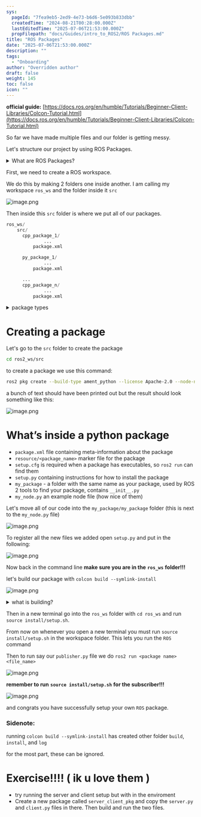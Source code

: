 ```yaml
---
sys:
  pageId: "7fea9eb5-2ed9-4e73-b6d6-5e093b833dbb"
  createdTime: "2024-08-21T00:28:00.000Z"
  lastEditedTime: "2025-07-06T21:53:00.000Z"
  propFilepath: "docs/Guides/intro_to_ROS2/ROS Packages.md"
title: "ROS Packages"
date: "2025-07-06T21:53:00.000Z"
description: ""
tags:
  - "Onboarding"
author: "Overridden author"
draft: false
weight: 145
toc: false
icon: ""
---
```


**official guide:** [https://docs.ros.org/en/humble/Tutorials/Beginner-Client-Libraries/Colcon-Tutorial.html](https://docs.ros.org/en/humble/Tutorials/Beginner-Client-Libraries/Colcon-Tutorial.html)

So far we have made multiple files and our folder is getting messy.

Let's structure our project by using ROS Packages.

<details>
      <summary>What are ROS Packages?</summary>
      ROS Packages are, as the name implies, packages of code that are highly sharable between ROS developers.
  </details>

First, we need to create a ROS workspace.

We do this by making 2 folders one inside another. I am calling my workspace `ros_ws` and the folder inside it `src`

![image.png](https://prod-files-secure.s3.us-west-2.amazonaws.com/d518164a-d88e-44d1-a4ee-3adb3bd8bce0/70706947-fd18-4537-a67b-e12946812d31/image.png?X-Amz-Algorithm=AWS4-HMAC-SHA256&X-Amz-Content-Sha256=UNSIGNED-PAYLOAD&X-Amz-Credential=ASIAZI2LB466VKOCWFUH%2F20250727%2Fus-west-2%2Fs3%2Faws4_request&X-Amz-Date=20250727T161009Z&X-Amz-Expires=3600&X-Amz-Security-Token=IQoJb3JpZ2luX2VjEE8aCXVzLXdlc3QtMiJHMEUCIFeD4MWOWj1bdEON8xprk9eOOHovIS18Bylx5vSFNq5nAiEAitBrHKYszI8PlteyLxTm5mubE8M%2F5l3Gz5ku7mfsMSAq%2FwMIeBAAGgw2Mzc0MjMxODM4MDUiDDPkQIb53HtQtIkCUCrcAzXhMRPMmT7JXOCRnBc%2B7SqSCNVe%2FU%2BVfmFdP6iF%2FDVOPnxSfV5xdjzwRciz%2BsOdI3Md6yTMe0Jmwk%2BuPB0W7XJbv8Bso0SZ89pmIg2oGY9TUuf59wd%2BvYgtQhZmborOmZukebUeegpe2BJOWCD9ZJJLUygTv0Z%2BvwaGd9yRDkGCk036%2BXNU%2FXs5Lgs02fvS52RDu45VMsCjxv9uvg9MxAETGA8cQcac1qSXuX0mIM%2BcT5VHXyVtjGBQUJxdqNDqiuM7LTfM8JWYA09V9YXatPypKnCwY%2BfrJeRp3RkWkKJrTLXtZbZzCym%2B9X4YoeDXotgQ6%2BHGFy096jt0HZGkEIDiaJaSpaahtZUNgNhoVCW%2BiqIdnWx9SdTo8CW%2BiJG2ur1dZqseESEzIKXJ639UaAewRy8z5JgiqVPNG31XqLneXS70LEorEfJOd9lpIrH1EOeh3aqVGYOt1kCo9FoMV2RlFss0p4tJ9wPlH%2F2KpLazS%2Fik3Tzwr9prbKCHdAC67YvnTvvO0QoPOCHHHUYnzyBlSbQ2R%2FSVxVxmT0woZJgkAMwp2nc8r56cL69EMGxrX6WDwc0KcNakp0NpBtjFfpRQibf7Ag7PbHtebeLx1K6fBEouv0gJAj4I7DJSMOSDmcQGOqUBc484fHszde7lXIbCGlZaTlRZ%2F8NpderNpPQRiPEq35hpbFWEXi97VjSb0mh1G%2Bjwd8eifGHJgFCv5rNTnYROoe2%2BVi8QOF8GoQBfoSh%2BTHQFBuez%2F4zJZQwGSYODyMmNsJEx0xJA52x2H9AEOSDWbXY0lUYfb8dDwtBdJznHi4Rawo4r6zhwA6tiuBFM2ipHCkDfDnLACesE2x59izugKlJQL7wN&X-Amz-Signature=cb32f7a85403eca973c857f2327acc3190675b534103684db7c5d58fc8c22564&X-Amz-SignedHeaders=host&x-amz-checksum-mode=ENABLED&x-id=GetObject)

Then inside this `src` folder is where we put all of our packages.

```python
ros_ws/
    src/
      cpp_package_1/
		      ...
          package.xml

      py_package_1/
		      ...
          package.xml

      ...
      cpp_package_n/
		      ...
          package.xml

```

<details>

<summary>package types</summary>

packages can be either `C++` or python.

the intern file structure is different for each but for this guide we will stick to creating python packages

</details>

# Creating a package

Let's go to the `src` folder to create the package

```bash
cd ros2_ws/src
```

to create a package we use this command:

```bash
ros2 pkg create --build-type ament_python --license Apache-2.0 --node-name my_node my_package
```

a bunch of text should have been printed out but the result should look something like this:

![image.png](https://prod-files-secure.s3.us-west-2.amazonaws.com/d518164a-d88e-44d1-a4ee-3adb3bd8bce0/e6cf1e3f-8512-4a3e-b131-079f800bf3e8/image.png?X-Amz-Algorithm=AWS4-HMAC-SHA256&X-Amz-Content-Sha256=UNSIGNED-PAYLOAD&X-Amz-Credential=ASIAZI2LB466VKOCWFUH%2F20250727%2Fus-west-2%2Fs3%2Faws4_request&X-Amz-Date=20250727T161009Z&X-Amz-Expires=3600&X-Amz-Security-Token=IQoJb3JpZ2luX2VjEE8aCXVzLXdlc3QtMiJHMEUCIFeD4MWOWj1bdEON8xprk9eOOHovIS18Bylx5vSFNq5nAiEAitBrHKYszI8PlteyLxTm5mubE8M%2F5l3Gz5ku7mfsMSAq%2FwMIeBAAGgw2Mzc0MjMxODM4MDUiDDPkQIb53HtQtIkCUCrcAzXhMRPMmT7JXOCRnBc%2B7SqSCNVe%2FU%2BVfmFdP6iF%2FDVOPnxSfV5xdjzwRciz%2BsOdI3Md6yTMe0Jmwk%2BuPB0W7XJbv8Bso0SZ89pmIg2oGY9TUuf59wd%2BvYgtQhZmborOmZukebUeegpe2BJOWCD9ZJJLUygTv0Z%2BvwaGd9yRDkGCk036%2BXNU%2FXs5Lgs02fvS52RDu45VMsCjxv9uvg9MxAETGA8cQcac1qSXuX0mIM%2BcT5VHXyVtjGBQUJxdqNDqiuM7LTfM8JWYA09V9YXatPypKnCwY%2BfrJeRp3RkWkKJrTLXtZbZzCym%2B9X4YoeDXotgQ6%2BHGFy096jt0HZGkEIDiaJaSpaahtZUNgNhoVCW%2BiqIdnWx9SdTo8CW%2BiJG2ur1dZqseESEzIKXJ639UaAewRy8z5JgiqVPNG31XqLneXS70LEorEfJOd9lpIrH1EOeh3aqVGYOt1kCo9FoMV2RlFss0p4tJ9wPlH%2F2KpLazS%2Fik3Tzwr9prbKCHdAC67YvnTvvO0QoPOCHHHUYnzyBlSbQ2R%2FSVxVxmT0woZJgkAMwp2nc8r56cL69EMGxrX6WDwc0KcNakp0NpBtjFfpRQibf7Ag7PbHtebeLx1K6fBEouv0gJAj4I7DJSMOSDmcQGOqUBc484fHszde7lXIbCGlZaTlRZ%2F8NpderNpPQRiPEq35hpbFWEXi97VjSb0mh1G%2Bjwd8eifGHJgFCv5rNTnYROoe2%2BVi8QOF8GoQBfoSh%2BTHQFBuez%2F4zJZQwGSYODyMmNsJEx0xJA52x2H9AEOSDWbXY0lUYfb8dDwtBdJznHi4Rawo4r6zhwA6tiuBFM2ipHCkDfDnLACesE2x59izugKlJQL7wN&X-Amz-Signature=6fad0ee60d1f3717afd72b802b7965dfddd879b85b15e2790fc602c10d3fb4a2&X-Amz-SignedHeaders=host&x-amz-checksum-mode=ENABLED&x-id=GetObject)

# What’s inside a python package

- `package.xml` file containing meta-information about the package
- `resource/<package_name>` marker file for the package
- `setup.cfg` is required when a package has executables, so `ros2 run` can find them
- `setup.py` containing instructions for how to install the package
- `my_package` - a folder with the same name as your package, used by ROS 2 tools to find your package, contains `__init__.py`
- `my_node.py` an example node file (how nice of them)

Let's move all of our code into the `my_package/my_package` folder (this is next to the `my_node.py` file)

![image.png](https://prod-files-secure.s3.us-west-2.amazonaws.com/d518164a-d88e-44d1-a4ee-3adb3bd8bce0/9ce58f11-0da9-4d3e-b86d-506a9685d378/image.png?X-Amz-Algorithm=AWS4-HMAC-SHA256&X-Amz-Content-Sha256=UNSIGNED-PAYLOAD&X-Amz-Credential=ASIAZI2LB466VKOCWFUH%2F20250727%2Fus-west-2%2Fs3%2Faws4_request&X-Amz-Date=20250727T161009Z&X-Amz-Expires=3600&X-Amz-Security-Token=IQoJb3JpZ2luX2VjEE8aCXVzLXdlc3QtMiJHMEUCIFeD4MWOWj1bdEON8xprk9eOOHovIS18Bylx5vSFNq5nAiEAitBrHKYszI8PlteyLxTm5mubE8M%2F5l3Gz5ku7mfsMSAq%2FwMIeBAAGgw2Mzc0MjMxODM4MDUiDDPkQIb53HtQtIkCUCrcAzXhMRPMmT7JXOCRnBc%2B7SqSCNVe%2FU%2BVfmFdP6iF%2FDVOPnxSfV5xdjzwRciz%2BsOdI3Md6yTMe0Jmwk%2BuPB0W7XJbv8Bso0SZ89pmIg2oGY9TUuf59wd%2BvYgtQhZmborOmZukebUeegpe2BJOWCD9ZJJLUygTv0Z%2BvwaGd9yRDkGCk036%2BXNU%2FXs5Lgs02fvS52RDu45VMsCjxv9uvg9MxAETGA8cQcac1qSXuX0mIM%2BcT5VHXyVtjGBQUJxdqNDqiuM7LTfM8JWYA09V9YXatPypKnCwY%2BfrJeRp3RkWkKJrTLXtZbZzCym%2B9X4YoeDXotgQ6%2BHGFy096jt0HZGkEIDiaJaSpaahtZUNgNhoVCW%2BiqIdnWx9SdTo8CW%2BiJG2ur1dZqseESEzIKXJ639UaAewRy8z5JgiqVPNG31XqLneXS70LEorEfJOd9lpIrH1EOeh3aqVGYOt1kCo9FoMV2RlFss0p4tJ9wPlH%2F2KpLazS%2Fik3Tzwr9prbKCHdAC67YvnTvvO0QoPOCHHHUYnzyBlSbQ2R%2FSVxVxmT0woZJgkAMwp2nc8r56cL69EMGxrX6WDwc0KcNakp0NpBtjFfpRQibf7Ag7PbHtebeLx1K6fBEouv0gJAj4I7DJSMOSDmcQGOqUBc484fHszde7lXIbCGlZaTlRZ%2F8NpderNpPQRiPEq35hpbFWEXi97VjSb0mh1G%2Bjwd8eifGHJgFCv5rNTnYROoe2%2BVi8QOF8GoQBfoSh%2BTHQFBuez%2F4zJZQwGSYODyMmNsJEx0xJA52x2H9AEOSDWbXY0lUYfb8dDwtBdJznHi4Rawo4r6zhwA6tiuBFM2ipHCkDfDnLACesE2x59izugKlJQL7wN&X-Amz-Signature=fcd761332c7d7837ff9bbb09ad4d212f5fec0fcf23615040e8c0b7be37ca82f6&X-Amz-SignedHeaders=host&x-amz-checksum-mode=ENABLED&x-id=GetObject)

To register all the new files we added open `setup.py` and put in the following:

![image.png](https://prod-files-secure.s3.us-west-2.amazonaws.com/d518164a-d88e-44d1-a4ee-3adb3bd8bce0/1cd7c262-4cae-4496-9d75-c178537d24a2/image.png?X-Amz-Algorithm=AWS4-HMAC-SHA256&X-Amz-Content-Sha256=UNSIGNED-PAYLOAD&X-Amz-Credential=ASIAZI2LB466VKOCWFUH%2F20250727%2Fus-west-2%2Fs3%2Faws4_request&X-Amz-Date=20250727T161009Z&X-Amz-Expires=3600&X-Amz-Security-Token=IQoJb3JpZ2luX2VjEE8aCXVzLXdlc3QtMiJHMEUCIFeD4MWOWj1bdEON8xprk9eOOHovIS18Bylx5vSFNq5nAiEAitBrHKYszI8PlteyLxTm5mubE8M%2F5l3Gz5ku7mfsMSAq%2FwMIeBAAGgw2Mzc0MjMxODM4MDUiDDPkQIb53HtQtIkCUCrcAzXhMRPMmT7JXOCRnBc%2B7SqSCNVe%2FU%2BVfmFdP6iF%2FDVOPnxSfV5xdjzwRciz%2BsOdI3Md6yTMe0Jmwk%2BuPB0W7XJbv8Bso0SZ89pmIg2oGY9TUuf59wd%2BvYgtQhZmborOmZukebUeegpe2BJOWCD9ZJJLUygTv0Z%2BvwaGd9yRDkGCk036%2BXNU%2FXs5Lgs02fvS52RDu45VMsCjxv9uvg9MxAETGA8cQcac1qSXuX0mIM%2BcT5VHXyVtjGBQUJxdqNDqiuM7LTfM8JWYA09V9YXatPypKnCwY%2BfrJeRp3RkWkKJrTLXtZbZzCym%2B9X4YoeDXotgQ6%2BHGFy096jt0HZGkEIDiaJaSpaahtZUNgNhoVCW%2BiqIdnWx9SdTo8CW%2BiJG2ur1dZqseESEzIKXJ639UaAewRy8z5JgiqVPNG31XqLneXS70LEorEfJOd9lpIrH1EOeh3aqVGYOt1kCo9FoMV2RlFss0p4tJ9wPlH%2F2KpLazS%2Fik3Tzwr9prbKCHdAC67YvnTvvO0QoPOCHHHUYnzyBlSbQ2R%2FSVxVxmT0woZJgkAMwp2nc8r56cL69EMGxrX6WDwc0KcNakp0NpBtjFfpRQibf7Ag7PbHtebeLx1K6fBEouv0gJAj4I7DJSMOSDmcQGOqUBc484fHszde7lXIbCGlZaTlRZ%2F8NpderNpPQRiPEq35hpbFWEXi97VjSb0mh1G%2Bjwd8eifGHJgFCv5rNTnYROoe2%2BVi8QOF8GoQBfoSh%2BTHQFBuez%2F4zJZQwGSYODyMmNsJEx0xJA52x2H9AEOSDWbXY0lUYfb8dDwtBdJznHi4Rawo4r6zhwA6tiuBFM2ipHCkDfDnLACesE2x59izugKlJQL7wN&X-Amz-Signature=f8ce86c83bacb2f4c36a0236f3544509b9d38514807a6ab34660dcac90278110&X-Amz-SignedHeaders=host&x-amz-checksum-mode=ENABLED&x-id=GetObject)

Now back in the command line **make sure you are in the** **`ros_ws`** **folder!!!**

let's build our package with `colcon build --symlink-install`

![image.png](https://prod-files-secure.s3.us-west-2.amazonaws.com/d518164a-d88e-44d1-a4ee-3adb3bd8bce0/2f2a0d27-b173-48fd-b189-5f5c0ce65619/image.png?X-Amz-Algorithm=AWS4-HMAC-SHA256&X-Amz-Content-Sha256=UNSIGNED-PAYLOAD&X-Amz-Credential=ASIAZI2LB466VKOCWFUH%2F20250727%2Fus-west-2%2Fs3%2Faws4_request&X-Amz-Date=20250727T161009Z&X-Amz-Expires=3600&X-Amz-Security-Token=IQoJb3JpZ2luX2VjEE8aCXVzLXdlc3QtMiJHMEUCIFeD4MWOWj1bdEON8xprk9eOOHovIS18Bylx5vSFNq5nAiEAitBrHKYszI8PlteyLxTm5mubE8M%2F5l3Gz5ku7mfsMSAq%2FwMIeBAAGgw2Mzc0MjMxODM4MDUiDDPkQIb53HtQtIkCUCrcAzXhMRPMmT7JXOCRnBc%2B7SqSCNVe%2FU%2BVfmFdP6iF%2FDVOPnxSfV5xdjzwRciz%2BsOdI3Md6yTMe0Jmwk%2BuPB0W7XJbv8Bso0SZ89pmIg2oGY9TUuf59wd%2BvYgtQhZmborOmZukebUeegpe2BJOWCD9ZJJLUygTv0Z%2BvwaGd9yRDkGCk036%2BXNU%2FXs5Lgs02fvS52RDu45VMsCjxv9uvg9MxAETGA8cQcac1qSXuX0mIM%2BcT5VHXyVtjGBQUJxdqNDqiuM7LTfM8JWYA09V9YXatPypKnCwY%2BfrJeRp3RkWkKJrTLXtZbZzCym%2B9X4YoeDXotgQ6%2BHGFy096jt0HZGkEIDiaJaSpaahtZUNgNhoVCW%2BiqIdnWx9SdTo8CW%2BiJG2ur1dZqseESEzIKXJ639UaAewRy8z5JgiqVPNG31XqLneXS70LEorEfJOd9lpIrH1EOeh3aqVGYOt1kCo9FoMV2RlFss0p4tJ9wPlH%2F2KpLazS%2Fik3Tzwr9prbKCHdAC67YvnTvvO0QoPOCHHHUYnzyBlSbQ2R%2FSVxVxmT0woZJgkAMwp2nc8r56cL69EMGxrX6WDwc0KcNakp0NpBtjFfpRQibf7Ag7PbHtebeLx1K6fBEouv0gJAj4I7DJSMOSDmcQGOqUBc484fHszde7lXIbCGlZaTlRZ%2F8NpderNpPQRiPEq35hpbFWEXi97VjSb0mh1G%2Bjwd8eifGHJgFCv5rNTnYROoe2%2BVi8QOF8GoQBfoSh%2BTHQFBuez%2F4zJZQwGSYODyMmNsJEx0xJA52x2H9AEOSDWbXY0lUYfb8dDwtBdJznHi4Rawo4r6zhwA6tiuBFM2ipHCkDfDnLACesE2x59izugKlJQL7wN&X-Amz-Signature=533d92aac4585955b9b2e6b761e97b5f3e02874e18f5e40f14448a4eb17a0023&X-Amz-SignedHeaders=host&x-amz-checksum-mode=ENABLED&x-id=GetObject)

<details>

<summary>what is building?</summary>

if you are a CS major at Rose-Hulman you will learn the answer to this in CSSE132

but TLDR; is it combines all the code files into one program that can be run easily 

</details>

Then in a new terminal go into the `ros_ws` folder with `cd ros_ws` and run `source install/setup.sh`. 

From now on whenever you open a new terminal you must run `source install/setup.sh` in the workspace folder. This lets you run the `ROS` command

Then to run say our `publisher.py` file we do `ros2 run <package name> <file_name>`

![image.png](https://prod-files-secure.s3.us-west-2.amazonaws.com/d518164a-d88e-44d1-a4ee-3adb3bd8bce0/4f4b1219-3a44-4632-aa0a-ce3471699f59/image.png?X-Amz-Algorithm=AWS4-HMAC-SHA256&X-Amz-Content-Sha256=UNSIGNED-PAYLOAD&X-Amz-Credential=ASIAZI2LB466VKOCWFUH%2F20250727%2Fus-west-2%2Fs3%2Faws4_request&X-Amz-Date=20250727T161009Z&X-Amz-Expires=3600&X-Amz-Security-Token=IQoJb3JpZ2luX2VjEE8aCXVzLXdlc3QtMiJHMEUCIFeD4MWOWj1bdEON8xprk9eOOHovIS18Bylx5vSFNq5nAiEAitBrHKYszI8PlteyLxTm5mubE8M%2F5l3Gz5ku7mfsMSAq%2FwMIeBAAGgw2Mzc0MjMxODM4MDUiDDPkQIb53HtQtIkCUCrcAzXhMRPMmT7JXOCRnBc%2B7SqSCNVe%2FU%2BVfmFdP6iF%2FDVOPnxSfV5xdjzwRciz%2BsOdI3Md6yTMe0Jmwk%2BuPB0W7XJbv8Bso0SZ89pmIg2oGY9TUuf59wd%2BvYgtQhZmborOmZukebUeegpe2BJOWCD9ZJJLUygTv0Z%2BvwaGd9yRDkGCk036%2BXNU%2FXs5Lgs02fvS52RDu45VMsCjxv9uvg9MxAETGA8cQcac1qSXuX0mIM%2BcT5VHXyVtjGBQUJxdqNDqiuM7LTfM8JWYA09V9YXatPypKnCwY%2BfrJeRp3RkWkKJrTLXtZbZzCym%2B9X4YoeDXotgQ6%2BHGFy096jt0HZGkEIDiaJaSpaahtZUNgNhoVCW%2BiqIdnWx9SdTo8CW%2BiJG2ur1dZqseESEzIKXJ639UaAewRy8z5JgiqVPNG31XqLneXS70LEorEfJOd9lpIrH1EOeh3aqVGYOt1kCo9FoMV2RlFss0p4tJ9wPlH%2F2KpLazS%2Fik3Tzwr9prbKCHdAC67YvnTvvO0QoPOCHHHUYnzyBlSbQ2R%2FSVxVxmT0woZJgkAMwp2nc8r56cL69EMGxrX6WDwc0KcNakp0NpBtjFfpRQibf7Ag7PbHtebeLx1K6fBEouv0gJAj4I7DJSMOSDmcQGOqUBc484fHszde7lXIbCGlZaTlRZ%2F8NpderNpPQRiPEq35hpbFWEXi97VjSb0mh1G%2Bjwd8eifGHJgFCv5rNTnYROoe2%2BVi8QOF8GoQBfoSh%2BTHQFBuez%2F4zJZQwGSYODyMmNsJEx0xJA52x2H9AEOSDWbXY0lUYfb8dDwtBdJznHi4Rawo4r6zhwA6tiuBFM2ipHCkDfDnLACesE2x59izugKlJQL7wN&X-Amz-Signature=02349b77dab88770a5d612f2202548f2f7b76203638a3eff79ba9185c7660c2f&X-Amz-SignedHeaders=host&x-amz-checksum-mode=ENABLED&x-id=GetObject)

**remember to run** **`source install/setup.sh`** **for the subscriber!!!**

![image.png](https://prod-files-secure.s3.us-west-2.amazonaws.com/d518164a-d88e-44d1-a4ee-3adb3bd8bce0/02121119-dad4-49ec-8356-c956108b4243/image.png?X-Amz-Algorithm=AWS4-HMAC-SHA256&X-Amz-Content-Sha256=UNSIGNED-PAYLOAD&X-Amz-Credential=ASIAZI2LB466VKOCWFUH%2F20250727%2Fus-west-2%2Fs3%2Faws4_request&X-Amz-Date=20250727T161009Z&X-Amz-Expires=3600&X-Amz-Security-Token=IQoJb3JpZ2luX2VjEE8aCXVzLXdlc3QtMiJHMEUCIFeD4MWOWj1bdEON8xprk9eOOHovIS18Bylx5vSFNq5nAiEAitBrHKYszI8PlteyLxTm5mubE8M%2F5l3Gz5ku7mfsMSAq%2FwMIeBAAGgw2Mzc0MjMxODM4MDUiDDPkQIb53HtQtIkCUCrcAzXhMRPMmT7JXOCRnBc%2B7SqSCNVe%2FU%2BVfmFdP6iF%2FDVOPnxSfV5xdjzwRciz%2BsOdI3Md6yTMe0Jmwk%2BuPB0W7XJbv8Bso0SZ89pmIg2oGY9TUuf59wd%2BvYgtQhZmborOmZukebUeegpe2BJOWCD9ZJJLUygTv0Z%2BvwaGd9yRDkGCk036%2BXNU%2FXs5Lgs02fvS52RDu45VMsCjxv9uvg9MxAETGA8cQcac1qSXuX0mIM%2BcT5VHXyVtjGBQUJxdqNDqiuM7LTfM8JWYA09V9YXatPypKnCwY%2BfrJeRp3RkWkKJrTLXtZbZzCym%2B9X4YoeDXotgQ6%2BHGFy096jt0HZGkEIDiaJaSpaahtZUNgNhoVCW%2BiqIdnWx9SdTo8CW%2BiJG2ur1dZqseESEzIKXJ639UaAewRy8z5JgiqVPNG31XqLneXS70LEorEfJOd9lpIrH1EOeh3aqVGYOt1kCo9FoMV2RlFss0p4tJ9wPlH%2F2KpLazS%2Fik3Tzwr9prbKCHdAC67YvnTvvO0QoPOCHHHUYnzyBlSbQ2R%2FSVxVxmT0woZJgkAMwp2nc8r56cL69EMGxrX6WDwc0KcNakp0NpBtjFfpRQibf7Ag7PbHtebeLx1K6fBEouv0gJAj4I7DJSMOSDmcQGOqUBc484fHszde7lXIbCGlZaTlRZ%2F8NpderNpPQRiPEq35hpbFWEXi97VjSb0mh1G%2Bjwd8eifGHJgFCv5rNTnYROoe2%2BVi8QOF8GoQBfoSh%2BTHQFBuez%2F4zJZQwGSYODyMmNsJEx0xJA52x2H9AEOSDWbXY0lUYfb8dDwtBdJznHi4Rawo4r6zhwA6tiuBFM2ipHCkDfDnLACesE2x59izugKlJQL7wN&X-Amz-Signature=3f6c9de2b12e0ba38328bf015da41d2e09003ea79f027ca9ced6738a72840825&X-Amz-SignedHeaders=host&x-amz-checksum-mode=ENABLED&x-id=GetObject)

and congrats you have successfully setup your own `ROS` package.

### Sidenote:

running `colcon build --symlink-install` has created other folder `build`, `install`, and `log`

for the most part, these can be ignored.

# Exercise!!!! ( ik u love them )

- try running the server and client setup but with in the enviroment
- Create a new package called `server_client_pkg` and copy the `server.py` and `client.py` files in there. Then build and run the two files.
